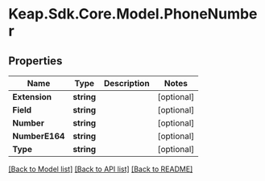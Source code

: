 # Keap.Sdk.Core.Model.PhoneNumber

## Properties

Name | Type | Description | Notes
------------ | ------------- | ------------- | -------------
**Extension** | **string** |  | [optional] 
**Field** | **string** |  | [optional] 
**Number** | **string** |  | [optional] 
**NumberE164** | **string** |  | [optional] 
**Type** | **string** |  | [optional] 

[[Back to Model list]](../README.md#documentation-for-models) [[Back to API list]](../README.md#documentation-for-api-endpoints) [[Back to README]](../README.md)

